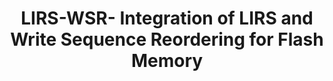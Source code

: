 ---
layout: publication-single
title: LIRS-WSR- Integration of LIRS and Write Sequence Reordering for Flash Memory
name: ICCSA 2007
first-author: Hoyoung Jung
co-authors: Sung-min Park, Kyeonghoon Yoon, Hyoki Shim, Sooyong Kang, Jaehyuk Cha
during: Aug. 26-28
location: (Kuala Lumpur, Malaysia), LNCS
impactfactor: 
doi: 
note: 
categories: 
 - Flash Memory and Non-Volatile RAM
tag: 
 - International Conference
---